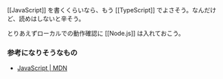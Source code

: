 [[JavaScript]] を書くくらいなら、もう [[TypeScript]] でよさそう。なんだけど、読めはしないと辛そう。

とりあえずローカルでの動作確認に [[Node.js]] は入れておこう。

### 参考になりそうなもの

- [JavaScript | MDN](https://developer.mozilla.org/ja/docs/Web/JavaScript)
